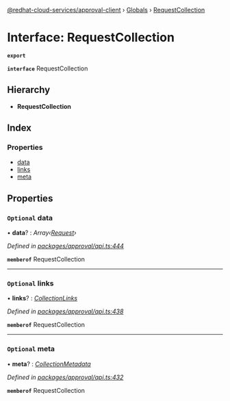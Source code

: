 [@redhat-cloud-services/approval-client](../README.md) › [Globals](../globals.md) › [RequestCollection](requestcollection.md)

# Interface: RequestCollection

**`export`** 

**`interface`** RequestCollection

## Hierarchy

* **RequestCollection**

## Index

### Properties

* [data](requestcollection.md#optional-data)
* [links](requestcollection.md#optional-links)
* [meta](requestcollection.md#optional-meta)

## Properties

### `Optional` data

• **data**? : *Array‹[Request](request.md)›*

*Defined in [packages/approval/api.ts:444](https://github.com/leSamo/javascript-clients/blob/master/packages/approval/api.ts#L444)*

**`memberof`** RequestCollection

___

### `Optional` links

• **links**? : *[CollectionLinks](collectionlinks.md)*

*Defined in [packages/approval/api.ts:438](https://github.com/leSamo/javascript-clients/blob/master/packages/approval/api.ts#L438)*

**`memberof`** RequestCollection

___

### `Optional` meta

• **meta**? : *[CollectionMetadata](collectionmetadata.md)*

*Defined in [packages/approval/api.ts:432](https://github.com/leSamo/javascript-clients/blob/master/packages/approval/api.ts#L432)*

**`memberof`** RequestCollection
